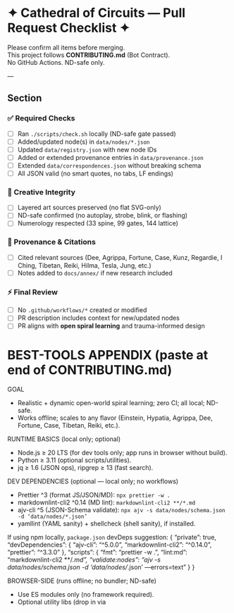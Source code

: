 # ✦ Cathedral of Circuits — Pull Request Checklist ✦

Please confirm all items before merging.  
This project follows **CONTRIBUTING.md** (Bot Contract).  
No GitHub Actions. ND-safe only.

—

## Section
### ✅ Required Checks

- [ ] Ran `./scripts/check.sh` locally (ND-safe gate passed)
- [ ] Added/updated node(s) in `data/nodes/*.json`
- [ ] Updated `data/registry.json` with new node IDs
- [ ] Added or extended provenance entries in `data/provenance.json`
- [ ] Extended `data/correspondences.json` without breaking schema
- [ ] All JSON valid (no smart quotes, no tabs, LF endings)

### 🎨 Creative Integrity

- [ ] Layered art sources preserved (no flat SVG-only)
- [ ] ND-safe confirmed (no autoplay, strobe, blink, or flashing)
- [ ] Numerology respected (33 spine, 99 gates, 144 lattice)

### 📜 Provenance & Citations

- [ ] Cited relevant sources (Dee, Agrippa, Fortune, Case, Kunz, Regardie, I Ching, Tibetan, Reiki, Hilma, Tesla, Jung, etc.)
- [ ] Notes added to `docs/annex/` if new research included

### ⚡ Final Review

- [ ] No `.github/workflows/*` created or modified
- [ ] PR description includes context for new/updated nodes
- [ ] PR aligns with **open spiral learning** and trauma-informed design

# BEST-TOOLS APPENDIX (paste at end of CONTRIBUTING.md)

GOAL
- Realistic + dynamic open-world spiral learning; zero CI; all local; ND-safe.
- Works offline; scales to any flavor (Einstein, Hypatia, Agrippa, Dee, Fortune, Case, Tibetan, Reiki, etc.).

RUNTIME BASICS (local only; optional)
- Node.js ≥ 20 LTS (for dev tools only; app runs in browser without build).
- Python ≥ 3.11 (optional scripts/utilities).
- jq ≥ 1.6 (JSON ops), ripgrep ≥ 13 (fast search).

DEV DEPENDENCIES (optional — local only; no workflows)
- Prettier ^3 (format JS/JSON/MD): `npx prettier -w .`
- markdownlint-cli2 ^0.14 (MD lint): `markdownlint-cli2 **/*.md`
- ajv-cli ^5 (JSON-Schema validate): `npx ajv -s data/nodes/schema.json -d ‘data/nodes/*.json’`
- yamllint (YAML sanity) + shellcheck (shell sanity), if installed.

If using npm locally, `package.json` devDeps suggestion:
{
  “private”: true,
  “devDependencies”: {
    “ajv-cli”: “^5.0.0”,
    “markdownlint-cli2”: “^0.14.0”,
    “prettier”: “^3.3.0”
  },
  “scripts”: {
    “fmt”: “prettier -w .”,
    “lint:md”: “markdownlint-cli2 **/*.md”,
    “validate:nodes”: “ajv -s data/nodes/schema.json -d ‘data/nodes/*.json’ —errors=text”
  }
}

BROWSER-SIDE (runs offline; no bundler; ND-safe)
- Use ES modules only (no framework required).
- Optional utility libs (drop in via <script> tags; remove if not needed):
  • Marked (render .md folios to HTML): https://github.com/markedjs/marked (latest 5.x)  
    Usage: `const html = marked.parse(mdString);` (sanitize your input).  
  • KaTeX (math) if you need formulas (fast, no network).  
  • Mermaid (diagrams) if desired; keep animations minimal (ND-safe).
- Audio: only manual play `<audio controls>`; default volume low; no autoplay attribute—ever.

ACCESSIBILITY & ND-SAFETY
- No strobe, blink, or autoplay. Keep transitions 200–500ms max.
- High contrast text; font stack: EB Garamond, Junicode, Inter.
- Respect motion settings: honor `prefers-reduced-motion: reduce`.

DATA & SCHEMA
- Keep `data/nodes/schema.json` authoritative; validate with `ajv` locally.
- Append to `data/correspondences.json` for overlays (Hermetic, Thelema, Alchemy, Soyga, I Ching, Astrology, BioGeometry, Tibetan, Reiki, Art-Genius).
- Append to `data/provenance.json` for citations (Einstein, Hypatia, Agrippa, Dee, Fortune, Case, Regardie, Kunz, Hilma, Kunz, Tesla, Jung, etc.). Never overwrite existing keys.

SCRIPTS (local only; no CI)
- `scripts/check.sh` (required): ND-safety & hygiene (LF only; no smart quotes/tabs; no autoplay/blink/marquee).
- `scripts/ci.sh` (optional): runs check + optional format/validate; must skip gracefully if tools missing.
- Optional git hook: `.git/hooks/pre-push` runs `./scripts/check.sh`.

DEPLOY (no workflows)
- GitHub Pages (Manual): Settings → Pages → Branch: `main` (or `/docs`).  
  Or serve locally with a simple static server (`python -m http.server`).

PROMPTS & MODES
- Every node must emit 4 prompt types: art, sound, geometry, writing, tailored to selected overlay (e.g., Hypatia or Einstein flavor).
- Overlays are purely data-driven (toggle in UI); same node id, different face.
- Egregores/daimons arrays must always be present (Tarot, IFS, Tibetan, Reiki, Genius-muses).

GUARDRAILS (repeat)
- NO `.github/workflows/*`.  
- UPDATE only; do not overwrite canon.  
- Keep layered art sources; never deliver flat SVG as the only source.  
- Preserve numerology (33 spine, 99 gates, 144 lattice; include 72 Shem angels/demons where relevant).  
- Valid JSON/MD/JS/CSS only; LF endings; ASCII quotes.

BOT PREFACE (paste atop any bot request)
“BOT MODE: obey CONTRIBUTING.md. No workflows. Produce valid JSON/MD/JS/CSS into correct folders. Update, don’t overwrite. Extend correspondences/provenance. ND-safe. Output code/data only—no prose.”